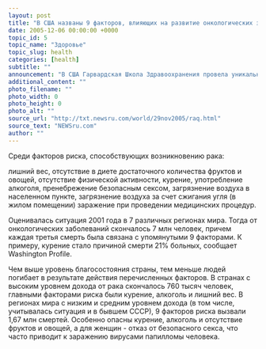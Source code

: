 ```yaml
---
layout: post
title: "В США названы 9 факторов, влияющих на развитие онкологических заболеваний"
date: 2005-12-06 00:00:00 +0000
topic_id: 5
topic_name: "Здоровье"
topic_slug: health
categories: [health]
subtitle: ""
announcement: "В США Гарвардская Школа Здравоохранения провела уникальное исследование: она определила, каким образом 9 широко известных экологических, поведенческих и прочих факторов влияют на смертность от онкологических заболеваний."
additional_content: ""
photo_filename: ""
photo_width: 0
photo_height: 0
photo_alt: ""
source_url: "http://txt.newsru.com/world/29nov2005/raq.html"
source_text: "NEWSru.com"
author: ""
---
```

Среди факторов риска, способствующих возникновению рака:

лишний вес,
отсутствие в диете достаточного количества фруктов и овощей,
отсутствие физической активности,
курение,
употребление алкоголя,
пренебрежение безопасным сексом,
загрязнение воздуха в населенном пункте,
загрязнение воздуха за счет сжигания угля (в жилом помещении)
заражение при проведении медицинских процедур.

Оценивалась ситуация 2001 года в 7 различных регионах мира. Тогда от онкологических заболеваний скончалось 7 млн человек, причем каждая третья смерть была связана с упомянутыми 9 факторами. К примеру, курение стало причиной смерти 21% больных, сообщает Washington Profile.

Чем выше уровень благосостояния страны, тем меньше людей погибает в результате действия перечисленных факторов. В странах с высоким уровнем дохода от рака скончалось 760 тысяч человек, главными факторами риска были курение, алкоголь и лишний вес. В регионах мира с низким и средним уровнем дохода (в том числе, учитывалась ситуация и в бывшем СССР), 9 факторов риска вызвали 1,67 млн смертей. Особенно опасны курение, алкоголь и отсутствие фруктов и овощей, а для женщин - отказ от безопасного секса, что часто приводит к заражению вирусами папилломы человека.
